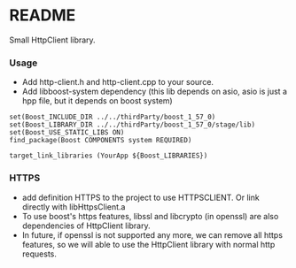# README #

Small HttpClient library.

### Usage ###

* Add http-client.h and http-client.cpp to your source.
* Add libboost-system dependency (this lib depends on asio, asio is just a hpp file, but it depends on boost system)
```
set(Boost_INCLUDE_DIR ../../thirdParty/boost_1_57_0)
set(Boost_LIBRARY_DIR ../../thirdParty/boost_1_57_0/stage/lib)
set(Boost_USE_STATIC_LIBS ON)
find_package(Boost COMPONENTS system REQUIRED)

target_link_libraries (YourApp ${Boost_LIBRARIES})
```
### HTTPS ###
* add definition HTTPS to the project to use HTTPSCLIENT. Or link directly with libHttpsClient.a
* To use boost's https features, libssl and libcrypto (in openssl) are also dependencies of HttpClient library.
* In future, if openssl is not supported any more, we can remove all https features, so we will able to use the HttpClient library with normal http requests.